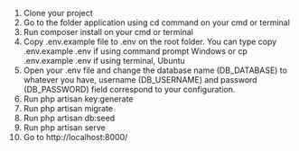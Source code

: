 1. Clone your project
2. Go to the folder application using cd command on your cmd or terminal
3. Run composer install on your cmd or terminal
4. Copy .env.example file to .env on the root folder. You can type copy .env.example .env if using command prompt Windows or cp .env.example .env if using terminal, Ubuntu
5. Open your .env file and change the database name (DB_DATABASE) to whatever you have, username (DB_USERNAME) and password (DB_PASSWORD) field correspond to your configuration.
6. Run php artisan key:generate
7. Run php artisan migrate
8. Run php artisan db:seed
8. Run php artisan serve
9. Go to http://localhost:8000/
